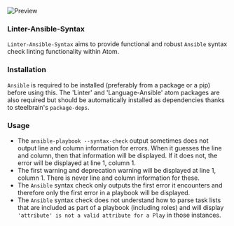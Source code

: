 ![Preview](https://raw.githubusercontent.com/mschuchard/linter-ansible-syntax/master/linter_ansible_syntax.png)

### Linter-Ansible-Syntax
`Linter-Ansible-Syntax` aims to provide functional and robust `Ansible` syntax check linting functionality within Atom.

### Installation
`Ansible` is required to be installed (preferably from a package or a pip) before using this.  The 'Linter' and 'Language-Ansible' atom packages are also required but should be automatically installed as dependencies thanks to steelbrain's `package-deps`.

### Usage
- The `ansible-playbook --syntax-check` output sometimes does not output line and column information for errors. When it guesses the line and column, then that information will be displayed. If it does not, the error will be displayed at line 1, column 1.
- The first warning and deprecation warning will be displayed at line 1, column 1. There is never line and column information for these.
- The `Ansible` syntax check only outputs the first error it encounters and therefore only the first error in a playbook will be displayed.
- The `Ansible` syntax check does not understand how to parse task lists that are included as part of a playbook (including roles) and will display `'attribute' is not a valid attribute for a Play` in those instances.
